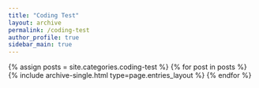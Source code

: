 ```yaml
---
title: "Coding Test"
layout: archive
permalink: /coding-test
author_profile: true
sidebar_main: true
---
```



{% assign posts = site.categories.coding-test %}
{% for post in posts %} {% include archive-single.html type=page.entries_layout %} {% endfor %}